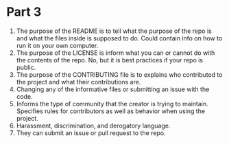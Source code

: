 # Part 3

1. The purpose of the README is to tell what the purpose of the repo is and what the files inside is supposed to do. Could contain info on how to run it on your own computer.
2. The purpose of the LICENSE is inform what you can or cannot do with the contents of the repo. No, but it is best practices if your repo is public.
3. The purpose of the CONTRIBUTING file is to explains who contributed to the project and what their contributions are.
4. Changing any of the informative files or submitting an issue with the code.
5. Informs the type of community that the creator is trying to maintain. Specifies rules for contributors as well as behavior when using the project.
6. Harassment, discrimination, and derogatory language. 
7. They can submit an issue or pull request to the repo. 


